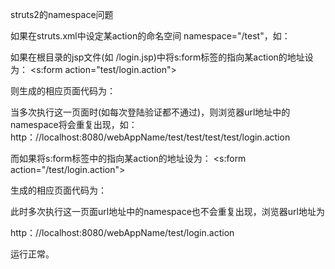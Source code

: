 struts2的namespace问题 


如果在struts.xml中设定某action的命名空间 namespace="/test"，如：
<package name="mywork" extends="struts-default" namespace="/test">

如果在根目录的jsp文件(如 /login.jsp)中将s:form标签的指向某action的地址设为：
<s:form action="test/login.action">

则生成的相应页面代码为：
<form id="login" onsubmit="return true;" action="test/login.action" method="post">

当多次执行这一页面时(如每次登陆验证都不通过)，则浏览器url地址中的namespace将会重复出现，如：
http：//localhost:8080/webAppName/test/test/test/test/login.action


而如果将s:form标签中的指向某action的地址设为：
<s:form action="/test/login.action">

生成的相应页面代码为：
<form id="login" onsubmit="return true;" action="/webAppName/test/login.action" method="post">

此时多次执行这一页面url地址中的namespace也不会重复出现，浏览器url地址为

http：//localhost:8080/webAppName/test/login.action

运行正常。